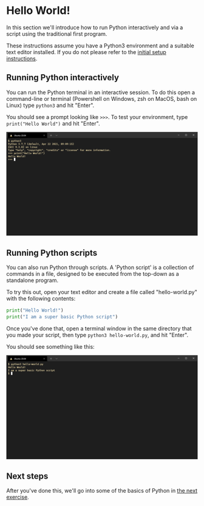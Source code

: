 # Hello World!

In this section we'll introduce
how to run Python interactively
and via a script
using the traditional first program.

These instructions assume
you have a Python3 environment
and a suitable text editor installed.
If you do not
please refer to the [initial setup instructions](00-initial-setup.md).

## Running Python interactively

You can run the Python terminal
in an interactive session.
To do this open a command-line or terminal
(Powershell on Windows, zsh on MacOS, bash on Linux)
type `python3` and hit "Enter".

You should see a prompt looking like `>>>`.
To test your environment,
type `print("Hello World")`
and hit "Enter".

!["A terminal showing 'Hello World'"](../images/01-hello-world.png "Hello World!")

## Running Python scripts

You can also run Python through scripts.
A 'Python script' is a collection of commands in a file,
designed to be executed from the top-down
as a standalone program.

To try this out,
open your text editor
and create a file called "hello-world.py"
with the following contents:

``` python
print("Hello World!")
print("I am a super basic Python script")
```

Once you've done that,
open a terminal window
in the same directory
that you made your script,
then type `python3 hello-world.py`,
and hit "Enter".

You should see something like this:

!["'Hello World' as run from a script"](../images/01-hello-script.png "Hiiiiiiiii!")

## Next steps

After you've done this,
we'll go into some of the basics of Python
in [the next exercise](02-variables-and-types.md).